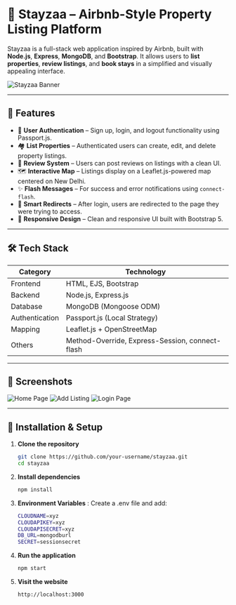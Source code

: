 # 🏡 Stayzaa – Airbnb-Style Property Listing Platform

Stayzaa is a full-stack web application inspired by Airbnb, built with **Node.js**, **Express**, **MongoDB**, and **Bootstrap**. It allows users to **list properties**, **review listings**, and **book stays** in a simplified and visually appealing interface.

![Stayzaa Banner](./public/images/banner.png) <!-- Optional: Add your image -->

---

## 🚀 Features

- 🔐 **User Authentication** – Sign up, login, and logout functionality using Passport.js.
- 🏘️ **List Properties** – Authenticated users can create, edit, and delete property listings.
- 💬 **Review System** – Users can post reviews on listings with a clean UI.
- 🗺️ **Interactive Map** – Listings display on a Leaflet.js-powered map centered on New Delhi.
- ✨ **Flash Messages** – For success and error notifications using `connect-flash`.
- 🧭 **Smart Redirects** – After login, users are redirected to the page they were trying to access.
- 🎨 **Responsive Design** – Clean and responsive UI built with Bootstrap 5.

---

## 🛠 Tech Stack

| Category      | Technology                  |
|---------------|-----------------------------|
| Frontend      | HTML, EJS, Bootstrap        |
| Backend       | Node.js, Express.js         |
| Database      | MongoDB (Mongoose ODM)      |
| Authentication| Passport.js (Local Strategy)|
| Mapping       | Leaflet.js + OpenStreetMap  |
| Others        | Method-Override, Express-Session, connect-flash |

---

## 📸 Screenshots

<!-- You can replace these with your own images -->
![Home Page](./public/images/screenshot-home.png)
![Add Listing](./public/images/screenshot-add.png)
![Login Page](./public/images/screenshot-login.png)

---

## 🧾 Installation & Setup

1. **Clone the repository**
   ```bash
   git clone https://github.com/your-username/stayzaa.git
   cd stayzaa

2. **Install dependencies**
   ```bash
   npm install

3. **Environment Variables**
: Create a .env file and add:
   ```bash
   CLOUDNAME=xyz
   CLOUDAPIKEY=xyz
   CLOUDAPISECRET=xyz
   DB_URL=mongodburl
   SECRET=sessionsecret

4. **Run the application**
    ```bash
    npm start


4. **Visit the website**
    ```bash
    http://localhost:3000
